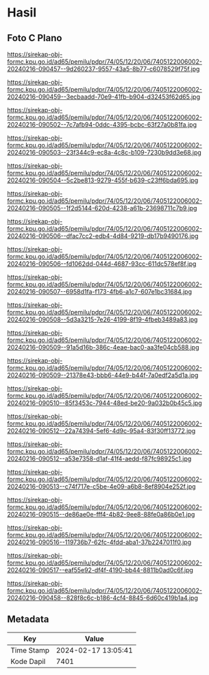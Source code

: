 # Hasil

## Foto C Plano

https://sirekap-obj-formc.kpu.go.id/ad65/pemilu/pdpr/74/05/12/20/06/7405122006002-20240216-090457--9d260237-9557-43a5-8b77-c6078529f75f.jpg

https://sirekap-obj-formc.kpu.go.id/ad65/pemilu/pdpr/74/05/12/20/06/7405122006002-20240216-090459--3ecbaadd-70e9-41fb-b904-d32453f62d65.jpg

https://sirekap-obj-formc.kpu.go.id/ad65/pemilu/pdpr/74/05/12/20/06/7405122006002-20240216-090502--7c7afb94-0ddc-4395-bcbc-63f27a0b81fa.jpg

https://sirekap-obj-formc.kpu.go.id/ad65/pemilu/pdpr/74/05/12/20/06/7405122006002-20240216-090503--23f344c9-ec8a-4c8c-b109-7230b9dd3e68.jpg

https://sirekap-obj-formc.kpu.go.id/ad65/pemilu/pdpr/74/05/12/20/06/7405122006002-20240216-090504--5c2be813-9279-455f-b639-c23ff6bda695.jpg

https://sirekap-obj-formc.kpu.go.id/ad65/pemilu/pdpr/74/05/12/20/06/7405122006002-20240216-090505--1f2d5144-620d-4238-a61b-23698711c7b9.jpg

https://sirekap-obj-formc.kpu.go.id/ad65/pemilu/pdpr/74/05/12/20/06/7405122006002-20240216-090506--dfac7cc2-edb4-4d84-9219-db17b9490176.jpg

https://sirekap-obj-formc.kpu.go.id/ad65/pemilu/pdpr/74/05/12/20/06/7405122006002-20240216-090506--fd1062dd-044d-4687-93cc-611dc578ef8f.jpg

https://sirekap-obj-formc.kpu.go.id/ad65/pemilu/pdpr/74/05/12/20/06/7405122006002-20240216-090507--6958d1fa-f173-4fb6-a1c7-607e1bc31684.jpg

https://sirekap-obj-formc.kpu.go.id/ad65/pemilu/pdpr/74/05/12/20/06/7405122006002-20240216-090508--5d3a3215-7e26-4199-8f19-4fbeb3489a83.jpg

https://sirekap-obj-formc.kpu.go.id/ad65/pemilu/pdpr/74/05/12/20/06/7405122006002-20240216-090509--91a5d16b-386c-4eae-bac0-aa3fe04cb588.jpg

https://sirekap-obj-formc.kpu.go.id/ad65/pemilu/pdpr/74/05/12/20/06/7405122006002-20240216-090509--21378e43-bbb6-44e9-b44f-7a0edf2a5d1a.jpg

https://sirekap-obj-formc.kpu.go.id/ad65/pemilu/pdpr/74/05/12/20/06/7405122006002-20240216-090510--85f3453c-7944-48ed-be20-9a032b0b45c5.jpg

https://sirekap-obj-formc.kpu.go.id/ad65/pemilu/pdpr/74/05/12/20/06/7405122006002-20240216-090512--22a74394-5ef6-4d9c-95a4-83f30ff13772.jpg

https://sirekap-obj-formc.kpu.go.id/ad65/pemilu/pdpr/74/05/12/20/06/7405122006002-20240216-090512--a53e7358-d1af-41f4-aedd-f87fc98925c1.jpg

https://sirekap-obj-formc.kpu.go.id/ad65/pemilu/pdpr/74/05/12/20/06/7405122006002-20240216-090513--c74f717e-c5be-4e09-a6b8-8ef8904e252f.jpg

https://sirekap-obj-formc.kpu.go.id/ad65/pemilu/pdpr/74/05/12/20/06/7405122006002-20240216-090515--de86ae0e-fff4-4b82-9ee8-88fe0a86b0e1.jpg

https://sirekap-obj-formc.kpu.go.id/ad65/pemilu/pdpr/74/05/12/20/06/7405122006002-20240216-090516--119736b7-62fc-4fdd-aba1-37b2247011f0.jpg

https://sirekap-obj-formc.kpu.go.id/ad65/pemilu/pdpr/74/05/12/20/06/7405122006002-20240216-090517--eaf55e92-df4f-4190-bb44-8811b0ad0c6f.jpg

https://sirekap-obj-formc.kpu.go.id/ad65/pemilu/pdpr/74/05/12/20/06/7405122006002-20240216-090458--828f8c6c-b186-4cf4-8845-6d60c419b1a4.jpg


## Metadata

| Key        | Value               |
| ---------- | ------------------- |
| Time Stamp | 2024-02-17 13:05:41 |
| Kode Dapil | 7401                |



